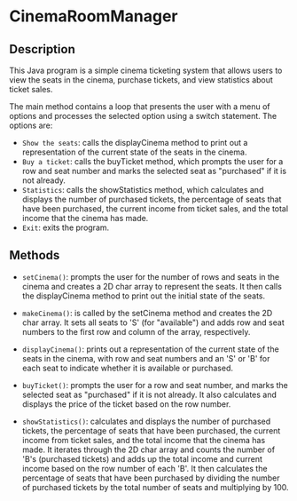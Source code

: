 # CinemaRoomManager
## Description
This Java program is a simple cinema ticketing system that allows users to view the seats in the cinema, purchase 
tickets, and view statistics about ticket sales.

The main method contains a loop that presents the user with a menu of options and processes the selected option using 
a switch statement. The options are:

* `Show the seats`: calls the displayCinema method to print out a representation of the current state of the seats in the 
cinema.
* `Buy a ticket`: calls the buyTicket method, which prompts the user for a row and seat number and marks the selected seat 
as "purchased" if it is not already.
* `Statistics`: calls the showStatistics method, which calculates and displays the number of purchased tickets, the 
percentage of seats that have been purchased, the current income from ticket sales, and the total income that the 
cinema has made.
* `Exit`: exits the program.

## Methods
* `setCinema()`: prompts the user for the number of rows and seats in the cinema and creates a 2D char array to 
represent the seats. It then calls the displayCinema method to print out the initial state of the seats.

* `makeCinema()`: is called by the setCinema method and creates the 2D char array. It sets all seats to 'S' 
(for "available") and adds row and seat numbers to the first row and column of the array, respectively.

* `displayCinema()`: prints out a representation of the current state of the seats in the cinema, with row and seat 
numbers and an 'S' or 'B' for each seat to indicate whether it is available or purchased.

* `buyTicket()`: prompts the user for a row and seat number, and marks the selected seat as "purchased" if it is not
already. It also calculates and displays the price of the ticket based on the row number.

* `showStatistics()`: calculates and displays the number of purchased tickets, the percentage of seats that have 
been purchased, the current income from ticket sales, and the total income that the cinema has made. It iterates through
the 2D char array and counts the number of 'B's (purchased tickets) and adds up the total income and current income 
based on the row number of each 'B'. It then calculates the percentage of seats that have been purchased by dividing the
number of purchased tickets by the total number of seats and multiplying by 100.
